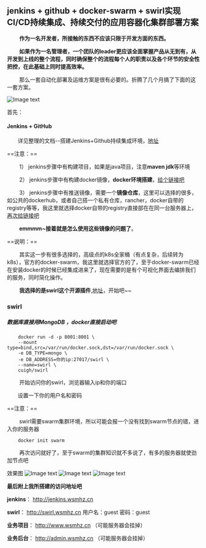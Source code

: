 ## jenkins + github + docker-swarm + swirl实现CI/CD持续集成、持续交付的应用容器化集群部署方案


        

&emsp;&emsp; **作为一名开发者，所接触的东西不应该只限于开发方面的东西。**


&emsp;&emsp; **如果作为一名管理者，一个团队的leader更应该全面掌握产品从无到有，从开发到上线的整个流程，同时确保整个的流程每个人的职责以及各个环节的安全性把控，在此基础上同时提高效率。**


&emsp;&emsp; 那么一套自动化部署及运维方案是很有必要的。折腾了几个月搞了下面的这一套方案。


![Image text](https://user-gold-cdn.xitu.io/2019/5/29/16b012c9f32f18a6?w=801&h=528&f=png&s=74081)

首先：
#### Jenkins + GitHub

&emsp;&emsp;详见整理的文档--搭建Jenkins+Github持续集成环境，[地址](https://github.com/wsmhz/technical-talks/blob/master/%E7%8E%AF%E5%A2%83/%E6%90%AD%E5%BB%BAJenkins+Github%E6%8C%81%E7%BB%AD%E9%9B%86%E6%88%90%E7%8E%AF%E5%A2%83.md)
    
    
==注意：==
    
&emsp;&emsp; 1） jenkins步骤中有构建项目，如果是java项目，注意**maven jdk**等环境
    
&emsp;&emsp; 2） jenkins步骤中有构建docker镜像，**docker环境搭建**，[给个链接吧](https://github.com/wsmhz/technical-talks/blob/master/%E7%8E%AF%E5%A2%83/docker-linux.md)
    
&emsp;&emsp; 3） jenkins步骤中有推送镜像，需要一个**镜像仓库**，这里可以选择的很多，如公共的dockerhub，或者自己搭一个私有仓库，rancher，docker自带的registry等等，我这里就选择docker自带的registry直接部在在同一台服务器上，[再次给链接吧](https://github.com/wsmhz/technical-talks/blob/master/%E7%8E%AF%E5%A2%83/docker-registry%E7%A7%81%E6%9C%89%E4%BB%93%E5%BA%93.md)
    
&emsp;&emsp; **emmmm~接着就是怎么使用这些镜像的问题了**。

==说明：==

&emsp;&emsp; 其实这一步有很多选择的，高级点的k8s全家桶（有点复杂，后续转为k8s），官方的docker-swarm，我这里就选择官方的了，至于docker-swarm已经在安装docker的时候已经集成进来了，现在需要的是有个可视化界面去编排我们的服务，同时简化操作。

&emsp;&emsp; **我选择的是swirl这个开源插件**,[地址](https://github.com/cuigh/swirl)，开始吧~~

### swirl
##### 数据库直接用MongoDB ，docker直接启动吧

```
    docker run -d -p 8001:8001 \
    --mount type=bind,src=/var/run/docker.sock,dst=/var/run/docker.sock \
    -e DB_TYPE=mongo \
    -e DB_ADDRESS=你的ip:27017/swirl \
    --name=swirl \
    cuigh/swirl
```

&emsp;&emsp; 开始访问你的swirl，浏览器输入ip和你的端口

&emsp;&emsp;设置一下你的用户名和密码

==注意：==

&emsp;&emsp; swirl需要swarm集群环境，所以可能会报一个没有找到swarm节点的错，进入你的服务器
    
```
    docker init swarm 
```
&emsp;&emsp; 再次访问就好了，至于swarm的集群知识就不多说了，有多的服务器就使劲加节点吧

效果图
![Image text](https://user-gold-cdn.xitu.io/2019/5/30/16b068de419dedc2?w=1538&h=716&f=png&s=235135)
![Image text](https://user-gold-cdn.xitu.io/2019/5/29/16b012b8c2bc5620?w=1512&h=571&f=png&s=83264)
![Image text](https://user-gold-cdn.xitu.io/2019/5/30/16b068fb7093fcc5?w=1588&h=912&f=png&s=95109)


**最后附上我所搭建的访问地址吧**

**jenkins**：   http://jenkins.wsmhz.cn

**swirl**：   http://swirl.wsmhz.cn     用户名：guest   密码：guest

**业务项目**：  http://www.wsmhz.cn （可能服务器会挂掉）

**业务后台**： http://admin.wsmhz.cn （可能服务器会挂掉）

